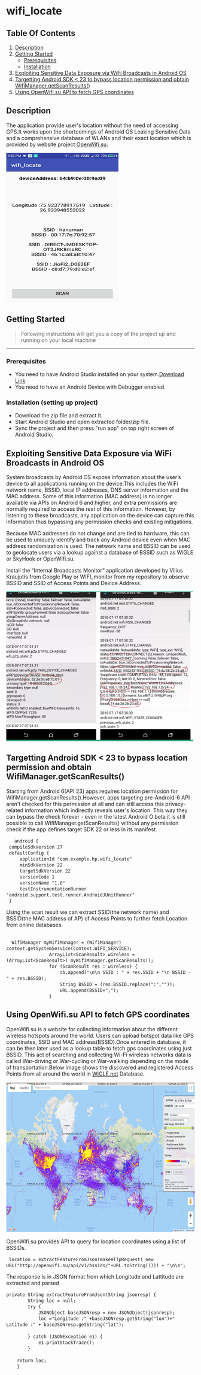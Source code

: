 
 

# wifi_locate
## Table Of Contents
1. [Description](#description)
2. [Getting Started](#getting-started)
   * [Prerequisites](#prerequisites)
   * [Installation](#installation-setting-up-project)
3. [Exploiting Sensitive Data Exposure via WiFi Broadcasts in Android OS](#exploiting-sensitive-data-exposure-via-wifi-broadcasts-in-android-os)
4. [Targetting Android SDK < 23 to bypass location permission and obtain WifiManager.getScanResults()](#targetting-android-sdk<23-to-bypass-location-permission-and-obtain-wifimanager.getscanresults())
5. [ Using OpenWifi.su API to fetch GPS coordinates](#using-openwifi.su-api-to-fetch-gps-coordinates)
   

## Description
The application provide user's location without the need of accessing GPS.It works upon the shortcomings of Android OS Leaking Sensitive 
Data and a comprehensive database of WLANs and their exact location which is provided by website project [OpenWifi.su](https://OpenWifi.su).

<img src="https://github.com/naman4u13/wifi_locate/blob/master/img/Screenshot_2018-12-17-16-52-42.png" alt="image" height="400px" width="300px">



 ## Getting Started
> Following instructions will get you a copy of the project up and running on your local machine
****
### Prerequisites
  * You need to have Android Studio installed on your system.[Download Link](https://developer.android.com/studio/)
  * You need to have an Android Device with Debugger enabled.
  

 ### Installation (setting up project)
  * Download the zip file and extract it.
  * Start Android Studio and open extracted folder/zip file.
  * Sync the project and then press "run app" on top right screen of Android Studio. 
  
 
## Exploiting Sensitive Data Exposure via WiFi Broadcasts in Android OS 
 System broadcasts by Android OS expose information about the user’s device to all applications running on the device.This includes
 the WiFi network name, BSSID, local IP addresses, DNS server information and the MAC address. Some of this information (MAC address)
 is no longer available via APIs on Android 6 and higher, and extra permissions are normally required to access the rest of this 
 information. However, by listening to these broadcasts, any application on the device can capture this information thus bypassing 
 any permission checks and existing mitigations.

 Because MAC addresses do not change and are tied to hardware, this can be used to uniquely identify and track any Android device 
 even when MAC address randomization is used. The network name and BSSID can be used to geolocate users via a lookup against a 
 database of BSSID such as WiGLE or SkyHook or OpenWifi.su. 
 
 Install the “Internal Broadcasts Monitor” application developed by Vilius Kraujutis from Google Play or WIFI_monitor from my repository to observe BSSID and SSID of Access Points and Device Address.
 
 <img src="https://github.com/naman4u13/wifi_locate/blob/master/img/Screenshot%20(11).png" alt="image" height="400px" width="500px">
  
 ## Targetting Android SDK < 23 to bypass location permission and obtain WifiManager.getScanResults()    
  Starting from Android 6(API 23) apps requires location permission for WifiManager.getScanResults().However, apps targeting 
  pre-Android-6 API aren't checked for this permission at all and can still access this privacy-related information which indirectly 
  reveals user's location. This way they can bypass the check forever - even in the latest Android O beta it is still possible to call
  WifiManager.getScanResults() without any permission check if the app defines target SDK 22 or less in its manifest.
   
   
   ```
      android {
    compileSdkVersion 27
    defaultConfig {
        applicationId "com.example.hp.wifi_locate"
        minSdkVersion 22
        targetSdkVersion 22
        versionCode 1
        versionName "1.0"
        testInstrumentationRunner "android.support.test.runner.AndroidJUnitRunner"
    }
  ```
  Using the scan result we can extract SSID(the network name) and BSSID(the MAC address of AP) of Access Points to further fetch 
  Location from online databases.
 
```
 
  WifiManager myWifiManager = (WifiManager) context.getSystemService(Context.WIFI_SERVICE);
                ArrayList<ScanResult> wireless = (ArrayList<ScanResult>) myWifiManager.getScanResults();
                for (ScanResult res : wireless) {
                    sb.append("\n\n SSID : " + res.SSID + "\n BSSID - " + res.BSSID);
                    String BSSID = (res.BSSID.replace(":",""));
                    URL.append(BSSID+",");
                }
```
   
   
## Using OpenWifi.su API to fetch GPS coordinates
 OpenWifi.su is a website for collecting information about the different wireless hotspots around the world. Users can upload 
 hotspot data like GPS coordinates, SSID and MAC address(BSSID).Once entered in database, it can be then later used as a lookup
 table to fetch gps coordinates using just BSSID. This act of searching and collecting Wi-Fi wireless networks data is called War-driving
 or War-cycling or War-walking depending on the mode of transportation.Below image shows the discovered and registered Access Points 
from all around the world in [WiGLE.net](https://wigle.net/) Database.


<img src="https://github.com/naman4u13/wifi_locate/blob/master/img/Screenshot%20(9).png" alt="image" height="400px" width="800px">


OpenWifi.su provides API to query for location coordinates using a list of BSSIDs.
```
 location = extractFeatureFromJson(makeHTTpRequest( new URL("http://openwifi.su/api/v1/bssids/"+URL.toString()))) + "\n\n";
```
The response is in JSON format from which Longitude and Lattitude are extracted and parsed
```
private String extractFeatureFromJson(String jsonresp) {
        String loc = null;
        try {
            JSONObject baseJSONresp = new JSONObject(jsonresp);
            loc ="Longitude :" +baseJSONresp.getString("lon")+"   Latitude :" + baseJSONresp.getString("lat");

        } catch (JSONException e1) {
            e1.printStackTrace();
        }

    return loc;
    }
```
